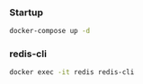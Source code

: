 ### Startup
```sh
docker-compose up -d
```

### redis-cli

```sh
docker exec -it redis redis-cli
```
